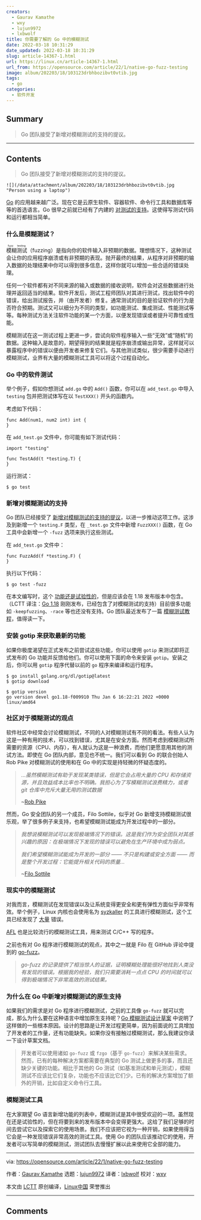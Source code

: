 ```yaml
---
creators:
  - Gaurav Kamathe
  - wxy
  - lujun9972
  - lxbwolf
title: 你需要了解的 Go 中的模糊测试
date: 2022-03-18 10:31:29
date_updated: 2022-03-18 10:31:29
slug: article-14367-1.html
url: https://linux.cn/article-14367-1.html
url_from: https://opensource.com/article/22/1/native-go-fuzz-testing
image: album/202203/18/103123drbhbozibvt0vtib.jpg
tags:
  - go
categories:
  - 软件开发
---
```


## Summary

> Go 团队接受了新增对模糊测试的支持的提议。

***

<!-- more -->

## Contents

> 
> Go 团队接受了新增对模糊测试的支持的提议。
> 
> 
> 

`![](/data/attachment/album/202203/18/103123drbhbozibvt0vtib.jpg "Person using a laptop")`

[Go](https://go.dev/) 的应用越来越广泛。现在它是云原生软件、容器软件、命令行工具和数据库等等的首选语言。Go 很早之前就已经有了内建的 [对测试的支持](https://pkg.go.dev/testing)。这使得写测试代码和运行都相当简单。

### 什么是模糊测试？

<ruby> 模糊测试 <rt>  fuzz testing </rt></ruby>（fuzzing）是指向你的软件输入非预期的数据。理想情况下，这种测试会让你的应用程序崩溃或有非预期的表现。抛开最终的结果，从程序对非预期的输入数据的处理结果中你可以得到很多信息，这样你就可以增加一些合适的错误处理。

任何一个软件都有对不同来源的输入或数据的接收说明，软件会对这些数据进行处理并返回适当的结果。软件开发后，测试工程师团队对其进行测试，找出软件中的错误，给出测试报告，并（由开发者）修复。通常测试的目的是验证软件的行为是否符合预期。测试又可以细分为不同的类型，如功能测试、集成测试、性能测试等等。每种测试方法关注软件功能的某一个方面，以便发现错误或者提升可靠性或性能。

模糊测试在这一测试过程上更进一步，尝试向软件程序输入一些“无效”或“随机”的数据。这种输入是故意的，期望得到的结果就是程序崩溃或输出异常，这样就可以暴露程序中的错误以便由开发者来修复它们。与其他测试类似，很少需要手动进行模糊测试，业界有大量的模糊测试工具可以将这个过程自动化。

### Go 中的软件测试

举个例子，假如你想测试 `add.go` 中的 `Add()` 函数，你可以在 `add_test.go` 中导入 `testing` 包并把测试体写在以 `TestXXX()` 开头的函数内。

考虑如下代码：

```shell
func Add(num1, num2 int) int {
}
```

在 `add_test.go` 文件中，你可能有如下测试代码：

```shell
import "testing"

func TestAdd(t *testing.T) {
}
```

运行测试：

```shell
$ go test
```

### 新增对模糊测试的支持

Go 团队已经接受了 [新增对模糊测试的支持的提议](https://github.com/golang/go/issues/44551)，以进一步推动这项工作。这涉及到新增一个 `testing.F` 类型，在 `_test.go` 文件中新增 `FuzzXXX()` 函数，在 Go 工具中会新增一个 `-fuzz` 选项来执行这些测试。

在 `add_test.go` 文件中：

```shell
func FuzzAdd(f *testing.F) {
}
```

执行以下代码：

```shell
$ go test -fuzz
```

在本文编写时，这个 [功能还是试验性的](https://go.dev/blog/fuzz-beta)，但是应该会在 1.18 发布版本中包含。（LCTT 译注：[Go 1.18](https://go.dev/blog/go1.18) 刚刚发布，已经包含了对模糊测试的支持）目前很多功能如 `-keepfuzzing`、`-race` 等也还没有支持。Go 团队最近发布了一篇 [模糊测试教程](https://go.dev/doc/tutorial/fuzz)，值得读一下。

### 安装 gotip 来获取最新的功能

如果你极度渴望在正式发布之前尝试这些功能，你可以使用 `gotip` 来测试即将正式发布的 Go 功能并反馈给他们。你可以使用下面的命令来安装 `gotip`。安装之后，你可以用 `gotip` 程序代替以前的 `go` 程序来编译和运行程序。

```shell
$ go install golang.org/dl/gotip@latest
$ gotip download

$ gotip version
go version devel go1.18-f009910 Thu Jan 6 16:22:21 2022 +0000 linux/amd64
```

### 社区对于模糊测试的观点

软件社区中经常会讨论模糊测试，不同的人对模糊测试有不同的看法。有些人认为这是一种有用的技术，可以找到错误，尤其是在安全方面。然而考虑到模糊测试所需要的资源（CPU、内存），有人就认为这是一种浪费，而他们更愿意用其他的测试方法。即使在 Go 团队内部，意见也不统一。我们可以看到 Go 的联合创始人 Rob Pike 对模糊测试的使用和在 Go 中的实现是持轻微的怀疑态度的。

> 
> ...*虽然模糊测试有助于发现某类错误，但是它会占用大量的 CPU 和存储资源，并且效益成本比率也不明确。我担心为了写模糊测试浪费精力，或者 git 仓库中充斥大量无用的测试数据*
> 
> 
> ~[Rob Pike](https://github.com/golang/go/issues/44551#issuecomment-784584785)
> 
> 
> 

然而，Go 安全团队的另一个成员，Filo Sottile，似乎对 Go 新增支持模糊测试很乐观，举了很多例子来支持，也希望模糊测试能成为开发过程中的一部分。

> 
> *我想说模糊测试可以发现极端情况下的错误。这是我们作为安全团队对其感兴趣的原因：在极端情况下发现的错误可以避免在生产环境中成为弱点。*
> 
> 
> *我们希望模糊测试能成为开发的一部分 —— 不只是构建或安全方面 —— 而是整个开发过程：它能提升相关代码的质量...*
> 
> 
> ~[Filo Sottile](https://github.com/golang/go/issues/44551#issuecomment-784655571)
> 
> 
> 

### 现实中的模糊测试

对我而言，模糊测试在发现错误以及让系统变得更安全和更有弹性方面似乎非常有效。举个例子，Linux 内核也会使用名为 [syzkaller](https://github.com/google/syzkaller) 的工具进行模糊测试，这个工具已经发现了 [大量](https://github.com/google/syzkaller/blob/master/docs/linux/found_bugs.md) 错误。

[AFL](https://github.com/google/AFL) 也是比较流行的模糊测试工具，用来测试 C/C++ 写的程序。

之前也有对 Go 程序进行模糊测试的观点，其中之一就是 Filo 在 GitHub 评论中提到的 [go-fuzz](https://github.com/dvyukov/go-fuzz)。

> 
> *go-fuzz 的记录提供了相当惊人的证据，证明模糊处理能很好地找到人类没有发现的错误。根据我的经验，我们只需要消耗一点点 CPU 的时间就可以得到极端情况下非常高效的测试结果。*
> 
> 
> 

### 为什么在 Go 中新增对模糊测试的原生支持

如果我们的需求是对 Go 程序进行模糊测试，之前的工具像 `go-fuzz` 就可以完成，那么为什么要在这种语言中增加原生支持呢？[Go 模糊测试设计草案](https://go.googlesource.com/proposal/+/master/design/draft-fuzzing.md) 中说明了这样做的一些根本原因。设计的思路是让开发过程更简单，因为前面说的工具增加了开发者的工作量，还有功能缺失。如果你没有接触过模糊测试，那么我建议你读一下设计草案文档。

> 
> 开发者可以使用诸如 `go-fuzz` 或 `fzgo`（基于 `go-fuzz`）来解决某些需求。然而，已有的每种解决方案都需要在典型的 Go 测试上做更多的事，而且还缺少关键的功能。相比于其他的 Go 测试（如基准测试和单元测试），模糊测试不应该比它们复杂，功能也不应该比它们少。已有的解决方案增加了额外的开销，比如自定义命令行工具。
> 
> 
> 

### 模糊测试工具

在大家期望 Go 语言新增功能的列表中，模糊测试是其中很受欢迎的一项。虽然现在还是试验性的，但在将要到来的发布版本中会变得更强大。这给了我们足够的时间去尝试它以及探索它的使用场景。我们不应该把它视为一种开销，如果使用得当它会是一种发现错误非常高效的测试工具。使用 Go 的团队应该推动它的使用，开发者可以写简单的模糊测试，测试团队去慢慢扩展以此来使用它全部的能力。

---

via: <https://opensource.com/article/22/1/native-go-fuzz-testing>

作者：[Gaurav Kamathe](https://opensource.com/users/gkamathe) 选题：[lujun9972](https://github.com/lujun9972) 译者：[lxbwolf](https://github.com/lxbwolf) 校对：[wxy](https://github.com/wxy)

本文由 [LCTT](https://github.com/LCTT/TranslateProject) 原创编译，[Linux中国](https://linux.cn/) 荣誉推出

***

## Comments
